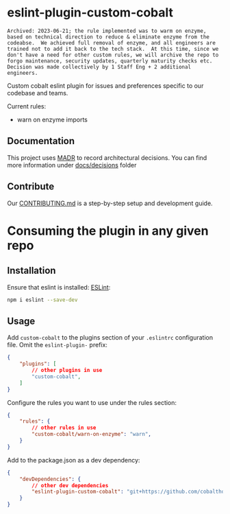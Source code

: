 # eslint-plugin-custom-cobalt
```
Archived: 2023-06-21; the rule implemented was to warm on enzyme, based on technical direction to reduce & eliminate enzyme from the codeabse.  We achieved full removal of enzyme, and all engineers are trained not to add it back to the tech stack.  At this time, since we don't have a need for other custom rules, we will archive the repo to forgo maintenance, security updates, quarterly maturity checks etc. Decision was made collectively by 1 Staff Eng + 2 additional engineers.
```
Custom cobalt eslint plugin for issues and preferences specific to our codebase and teams.

Current rules:
- warn on enzyme imports

## Documentation

This project uses [MADR](https://adr.github.io/madr) to record architectural decisions. You can find more information under [docs/decisions](docs/decisions/README.md) folder

## Contribute
Our [CONTRIBUTING.md](CONTRIBUTING.md) is a step-by-step setup and development guide.
# Consuming the plugin in any given repo

## Installation

Ensure that eslint is installed: [ESLint](https://eslint.org/):

```sh
npm i eslint --save-dev
```

## Usage

Add `custom-cobalt` to the plugins section of your `.eslintrc` configuration file. Omit the `eslint-plugin-` prefix:

```json
{
    "plugins": [
        // other plugins in use
        "custom-cobalt",
    ]
}
```

Configure the rules you want to use under the rules section:

```json
{
    "rules": {
        // other rules in use
        "custom-cobalt/warn-on-enzyme": "warn",
    }
}
```

Add to the package.json as a dev dependency:

```json
{
    "devDependencies": {
        // other dev dependencies
        "eslint-plugin-custom-cobalt": "git+https://github.com/cobalthq/eslint-plugin-custom-cobalt.git#(current tag number)",
    }
}
